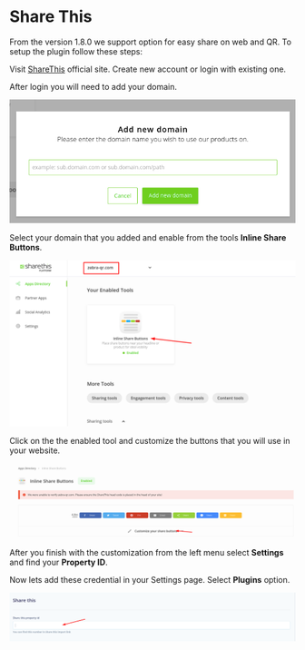 # Share This

From the version 1.8.0 we support option for easy share on web and QR. To setup the plugin follow these steps:

Visit [ShareThis](https://sharethis.com/) official site. Create new account or login with existing one.

After login you will need to add your domain. 

![](../.gitbook/assets/screenshot222.png-1-.png)

Select your domain that you added and enable from the tools **Inline Share Buttons**.

![](../.gitbook/assets/screenshot222.png-2-.png)

Click on the the enabled tool and customize the buttons that you will use in your website.

![](../.gitbook/assets/screenshot222.png-3-.png)

After you finish with the customization from the left menu select **Settings** and find your **Property ID**.

Now lets add these credential in your Settings page. Select **Plugins** option.

![](../.gitbook/assets/screenshot222.png-4-.png)

